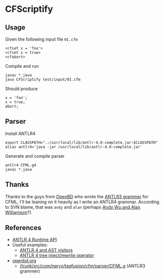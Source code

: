 CFScriptify
===========

Usage
-----

Given the following input file `01.cfm`

    <cfset x = 'foo'>
    <cfset x = true>
    <cfabort>

Compile and run

    javac *.java
    java CFScriptify test/input/01.cfm

Should produce

    x = 'foo';
    x = true;
    abort;

Parser
------

Install ANTLR4

    export CLASSPATH=".:/usr/local/lib/antlr-4.0-complete.jar:$CLASSPATH"
    alias antlr4='java -jar /usr/local/lib/antlr-4.0-complete.jar'

Generate and compile parser

    antlr4 CFML.g4
    javac *.java

Thanks
------

Thanks to the guys from [OpenBD][4] who wrote the [ANTLR3 grammer][5]
for CFML, I'll be leaning on it heavily as I write an ANTLR4 grammar.
According to SVN blame, that was `andy` and `alan` (perhaps
[Andy Wu and Alan Williamson][6]?).

References
----------

* [ANTLR 4 Runtime API][1]
* Useful examples:
    * [ANTLR 4 and AST visitors][2]
    * [ANTLR 4 tree inject/rewrite operator][3]
* [openbd.org][4]
    * [/trunk/src/com/naryx/tagfusion/cfm/parser/CFML.g][5] (ANTLR3 grammer)

[1]: http://www.antlr.org/api/Java/index.html
[2]: http://stackoverflow.com/questions/14667781/antlr-4-and-ast-visitors
[3]: http://t7263.codeinpro.us/q/515024e9e8432c0426262341
[4]: http://openbd.org/
[5]: http://websvn.openbd.org/websvn/filedetails.php?repname=OpenBD&path=%2Ftrunk%2Fsrc%2Fcom%2Fnaryx%2Ftagfusion%2Fcfm%2Fparser%2FCFML.g
[6]: http://openbd.org/about/
